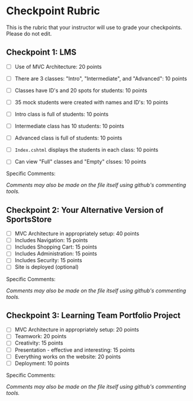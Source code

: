# Checkpoint Rubric

This is the rubric that your instructor will use to grade your checkpoints. Please do not edit. 

## Checkpoint 1: LMS
- [ ] Use of MVC Architecture: 20 points
- [ ] There are 3 classes: "Intro", "Intermediate", and "Advanced": 10 points
- [ ] Classes have ID's and 20 spots for students: 10 points
- [ ] 35 mock students were created with names and ID's: 10 points
- [ ] Intro class is full of students: 10 points
- [ ] Intermediate class has 10 students: 10 points
- [ ] Advanced class is full of students: 10 points
- [ ] `Index.cshtml` displays the students in each class: 10 points
- [ ] Can view "Full" classes and "Empty" clsses: 10 points 


Specific Comments:

*Comments may also be made on the file itself using github's commenting tools.*






## Checkpoint 2: Your Alternative Version of SportsStore 
- [ ] MVC Architecture in appropriately setup: 40 points
- [ ] Includes Navigation: 15 points 
- [ ] Includes Shopping Cart: 15 points
- [ ] Includes Administration: 15 points
- [ ] Includes Security: 15 points
- [ ] Site is deployed (optional)

Specific Comments:

*Comments may also be made on the file itself using github's commenting tools.*







## Checkpoint 3: Learning Team Portfolio Project
- [ ] MVC Architecture in appropriately setup: 20 points
- [ ] Teamwork: 20 points
- [ ] Creativity: 15 points
- [ ] Presentation - effective and interesting: 15 points
- [ ] Everything works on the website: 20 points
- [ ] Deployment: 10 points

Specific Comments:

*Comments may also be made on the file itself using github's commenting tools.*
